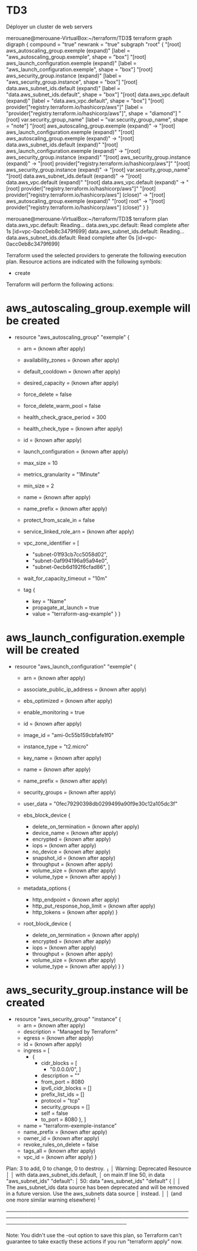 # TD3
Déployer un cluster de web servers


merouane@merouane-VirtualBox:~/terraform/TD3$ terraform graph
digraph {
        compound = "true"
        newrank = "true"
        subgraph "root" {
                "[root] aws_autoscaling_group.exemple (expand)" [label = "aws_autoscaling_group.exemple", shape = "box"]
                "[root] aws_launch_configuration.exemple (expand)" [label = "aws_launch_configuration.exemple", shape = "box"]
                "[root] aws_security_group.instance (expand)" [label = "aws_security_group.instance", shape = "box"]
                "[root] data.aws_subnet_ids.default (expand)" [label = "data.aws_subnet_ids.default", shape = "box"]
                "[root] data.aws_vpc.default (expand)" [label = "data.aws_vpc.default", shape = "box"]
                "[root] provider[\"registry.terraform.io/hashicorp/aws\"]" [label = "provider[\"registry.terraform.io/hashicorp/aws\"]", shape = "diamond"]
                "[root] var.security_group_name" [label = "var.security_group_name", shape = "note"]
                "[root] aws_autoscaling_group.exemple (expand)" -> "[root] aws_launch_configuration.exemple (expand)"
                "[root] aws_autoscaling_group.exemple (expand)" -> "[root] data.aws_subnet_ids.default (expand)"
                "[root] aws_launch_configuration.exemple (expand)" -> "[root] aws_security_group.instance (expand)"
                "[root] aws_security_group.instance (expand)" -> "[root] provider[\"registry.terraform.io/hashicorp/aws\"]"
                "[root] aws_security_group.instance (expand)" -> "[root] var.security_group_name"
                "[root] data.aws_subnet_ids.default (expand)" -> "[root] data.aws_vpc.default (expand)"
                "[root] data.aws_vpc.default (expand)" -> "[root] provider[\"registry.terraform.io/hashicorp/aws\"]"
                "[root] provider[\"registry.terraform.io/hashicorp/aws\"] (close)" -> "[root] aws_autoscaling_group.exemple (expand)"
                "[root] root" -> "[root] provider[\"registry.terraform.io/hashicorp/aws\"] (close)"
        }
}





merouane@merouane-VirtualBox:~/terraform/TD3$ terraform plan
data.aws_vpc.default: Reading...
data.aws_vpc.default: Read complete after 1s [id=vpc-0acc0eb8c3479f699]
data.aws_subnet_ids.default: Reading...
data.aws_subnet_ids.default: Read complete after 0s [id=vpc-0acc0eb8c3479f699]

Terraform used the selected providers to generate the following execution plan. Resource actions are indicated with the following
symbols:
  + create

Terraform will perform the following actions:

  # aws_autoscaling_group.exemple will be created
  + resource "aws_autoscaling_group" "exemple" {
      + arn                       = (known after apply)
      + availability_zones        = (known after apply)
      + default_cooldown          = (known after apply)
      + desired_capacity          = (known after apply)
      + force_delete              = false
      + force_delete_warm_pool    = false
      + health_check_grace_period = 300
      + health_check_type         = (known after apply)
      + id                        = (known after apply)
      + launch_configuration      = (known after apply)
      + max_size                  = 10
      + metrics_granularity       = "1Minute"
      + min_size                  = 2
      + name                      = (known after apply)
      + name_prefix               = (known after apply)
      + protect_from_scale_in     = false
      + service_linked_role_arn   = (known after apply)
      + vpc_zone_identifier       = [
          + "subnet-01f93cb7cc5058d02",
          + "subnet-0af994196a95a94e0",
          + "subnet-0ecb6d192f6cfad86",
        ]
      + wait_for_capacity_timeout = "10m"

      + tag {
          + key                 = "Name"
          + propagate_at_launch = true
          + value               = "terraform-asg-example"
        }
    }

  # aws_launch_configuration.exemple will be created
  + resource "aws_launch_configuration" "exemple" {
      + arn                         = (known after apply)
      + associate_public_ip_address = (known after apply)
      + ebs_optimized               = (known after apply)
      + enable_monitoring           = true
      + id                          = (known after apply)
      + image_id                    = "ami-0c55b159cbfafe1f0"
      + instance_type               = "t2.micro"
      + key_name                    = (known after apply)
      + name                        = (known after apply)
      + name_prefix                 = (known after apply)
      + security_groups             = (known after apply)
      + user_data                   = "0fec79290398db0299499a90f9e30c12a105dc3f"

      + ebs_block_device {
          + delete_on_termination = (known after apply)
          + device_name           = (known after apply)
          + encrypted             = (known after apply)
          + iops                  = (known after apply)
          + no_device             = (known after apply)
          + snapshot_id           = (known after apply)
          + throughput            = (known after apply)
          + volume_size           = (known after apply)
          + volume_type           = (known after apply)
        }

      + metadata_options {
          + http_endpoint               = (known after apply)
          + http_put_response_hop_limit = (known after apply)
          + http_tokens                 = (known after apply)
        }

      + root_block_device {
          + delete_on_termination = (known after apply)
          + encrypted             = (known after apply)
          + iops                  = (known after apply)
          + throughput            = (known after apply)
          + volume_size           = (known after apply)
          + volume_type           = (known after apply)
        }
    }

  # aws_security_group.instance will be created
  + resource "aws_security_group" "instance" {
      + arn                    = (known after apply)
      + description            = "Managed by Terraform"
      + egress                 = (known after apply)
      + id                     = (known after apply)
      + ingress                = [
          + {
              + cidr_blocks      = [
                  + "0.0.0.0/0",
                ]
              + description      = ""
              + from_port        = 8080
              + ipv6_cidr_blocks = []
              + prefix_list_ids  = []
              + protocol         = "tcp"
              + security_groups  = []
              + self             = false
              + to_port          = 8080
            },
        ]
      + name                   = "terraform-exemple-instance"
      + name_prefix            = (known after apply)
      + owner_id               = (known after apply)
      + revoke_rules_on_delete = false
      + tags_all               = (known after apply)
      + vpc_id                 = (known after apply)
    }

Plan: 3 to add, 0 to change, 0 to destroy.
╷
│ Warning: Deprecated Resource
│ 
│   with data.aws_subnet_ids.default,
│   on main.tf line 50, in data "aws_subnet_ids" "default":
│   50: data "aws_subnet_ids" "default" {
│ 
│ The aws_subnet_ids data source has been deprecated and will be removed in a future version. Use the aws_subnets data source
│ instead.
│ 
│ (and one more similar warning elsewhere)
╵

─────────────────────────────────────────────────────────────────────────────────────────────────────────────────────────────────────

Note: You didn't use the -out option to save this plan, so Terraform can't guarantee to take exactly these actions if you run
"terraform apply" now.